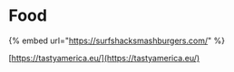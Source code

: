 # Food

{% embed url="https://surfshacksmashburgers.com/" %}

[https://tastyamerica.eu/](https://tastyamerica.eu/)
